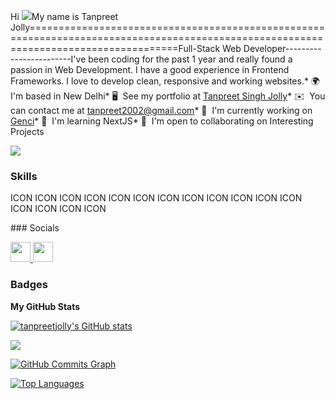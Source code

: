 Hi ![](https://user-images.githubusercontent.com/18350557/176309783-0785949b-9127-417c-8b55-ab5a4333674e.gif)My name is Tanpreet Jolly======================================================================================================================================Full-Stack Web Developer------------------------I've been coding for the past 1 year and really found a passion in Web Development. I have a good experience in Frontend Frameworks. I love to develop clean, responsive and working websites.* 🌍  I'm based in New Delhi* 🖥️  See my portfolio at [Tanpreet Singh Jolly](http://tanpreetsingh.netlify.app)* ✉️  You can contact me at [tanpreet2002@gmail.com](mailto:tanpreet2002@gmail.com)* 🚀  I'm currently working on [Genci](http://genci.university)* 🧠  I'm learning NextJS* 🤝  I'm open to collaborating on Interesting Projects

<a href="https://www.x.com/JollyTanpreet" target="_blank" rel="noreferrer"><img
src="https://img.shields.io/twitter/follow/JollyTanpreet?logo=twitter&style=for-the-badge&color=14b8a6&labelColor=171717"/></a>

### Skills


<p align="left">
ICON ICON ICON ICON ICON ICON ICON ICON ICON ICON ICON ICON ICON ICON ICON ICON </p>
### Socials<p align="left"> <a href="https://www.github.com/tanpreetjolly" target="_blank" rel="noreferrer"> <picture> <source media="(prefers-color-scheme: dark)" srcset="https://raw.githubusercontent.com/danielcranney/readme-generator/main/public/icons/socials/github-dark.svg" /> <source media="(prefers-color-scheme: light)" srcset="https://raw.githubusercontent.com/danielcranney/readme-generator/main/public/icons/socials/github.svg" /> <img src="https://raw.githubusercontent.com/danielcranney/readme-generator/main/public/icons/socials/github.svg" width="32" height="32" /> </picture> </a> <a href="https://www.x.com/JollyTanpreet" target="_blank" rel="noreferrer"> <picture> <source media="(prefers-color-scheme: dark)" srcset="https://raw.githubusercontent.com/danielcranney/readme-generator/main/public/icons/socials/twitter-dark.svg" /> <source media="(prefers-color-scheme: light)" srcset="https://raw.githubusercontent.com/danielcranney/readme-generator/main/public/icons/socials/twitter.svg" /> <img src="https://raw.githubusercontent.com/danielcranney/readme-generator/main/public/icons/socials/twitter.svg" width="32" height="32" /> </picture> </a></p>

### Badges

<b>My GitHub Stats</b>

<a href="http://www.github.com/tanpreetjolly"><img src="https://github-readme-stats.vercel.app/api?username=tanpreetjolly&show_icons=true&hide=issues,&count_private=true&title_color=84cc16&text_color=ffffff&icon_color=14b8a6&bg_color=171717&hide_border=true&show_icons=true" alt="tanpreetjolly's GitHub stats" /></a>

<a href="http://www.github.com/tanpreetjolly"><img src="https://github-readme-streak-stats.herokuapp.com/?user=tanpreetjolly&stroke=ffffff&background=171717&ring=84cc16&fire=84cc16&currStreakNum=ffffff&currStreakLabel=84cc16&sideNums=ffffff&sideLabels=ffffff&dates=ffffff&hide_border=true" /></a>

<a href="http://www.github.com/tanpreetjolly"><img src="https://github-readme-activity-graph.cyclic.app/graph?username=tanpreetjolly&bg_color=171717&color=ffffff&line=14b8a6&point=ffffff&area_color=171717&area=true&hide_border=true&custom_title=GitHub%20Commits%20Graph" alt="GitHub Commits Graph" /></a>

<a href="https://github.com/tanpreetjolly" align="left"><img src="https://github-readme-stats.vercel.app/api/top-langs/?username=tanpreetjolly&langs_count=10&title_color=84cc16&text_color=ffffff&icon_color=14b8a6&bg_color=171717&hide_border=true&locale=en&custom_title=Top%20%Languages" alt="Top Languages" /></a>
